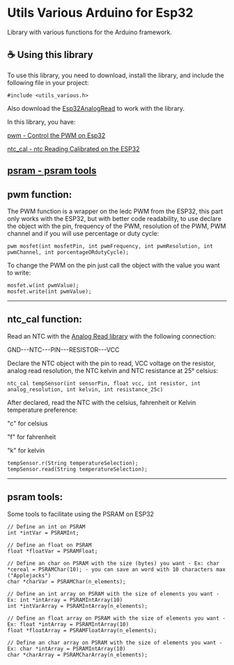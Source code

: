 # Utils Various Arduino for Esp32

Library with various functions for the Arduino framework.

## ☕ Using this library

To use this library, you need to download, install the library, and include the following file in your project:

```
#include <utils_various.h>
```

Also download the [Esp32AnalogRead](https://github.com/madhephaestus/ESP32AnalogRead) to work with the library.

In this library, you have:

[pwm - Control the PWM on Esp32](https://github.com/shiroichiheisen/Utils-Various-Arduino-ESP32#pwm-function)

[ntc_cal - ntc Reading Calibrated on the ESP32](https://github.com/shiroichiheisen/Utils-Various-Arduino-ESP32#ntc_cal-function) 

[psram - psram tools](https://github.com/shiroichiheisen/Utils-Various-Arduino-ESP32#psram-tools)
---

## pwm function:

The PWM function is a wrapper on the ledc PWM from the ESP32, this part only works with the ESP32, but with better code readability, to use declare the object with the pin, frequency of the PWM, resolution of the PWM, PWM channel and if you will use percentage or duty cycle:

```
pwm mosfet(int mosfetPin, int pwmFrequency, int pwmResolution, int pwmChannel, int porcentageORdutyCycle);
```

To change the PWM on the pin just call the object with the value you want to write:

```
mosfet.w(int pwmValue);
mosfet.write(int pwmValue);
```

---

## ntc_cal function:

Read an NTC with the [Analog Read library](https://github.com/madhephaestus/ESP32AnalogRead) with the following connection:

GND---NTC---PIN---RESISTOR---VCC

Declare the NTC object with the pin to read, VCC voltage on the resistor, analog read resolution, the NTC kelvin and NTC resistance at 25° celsius:

```
ntc_cal tempSensor(int sensorPin, float vcc, int resistor, int analog_resolution, int kelvin, int resistance_25c)
```

After declared, read the NTC with the celsius, fahrenheit or Kelvin temperature preference:

"c" for celsius

"f" for fahrenheit

"k" for kelvin

```
tempSensor.r(String temperatureSelection);
tempSensor.read(String temperatureSelection);
```

---

## psram tools:

Some tools to facilitate using the PSRAM on ESP32

```
// Define an int on PSRAM
int *intVar = PSRAMInt;

// Define an float on PSRAM
float *floatVar = PSRAMFloat;

// Define an char on PSRAM with the size (bytes) you want - Ex: char *cereal = PSRAMChar(10); - you can save an word with 10 characters max ("Applejacks")
char *charVar = PSRAMChar(n_elements);

// Define an int array on PSRAM with the size of elements you want - Ex: int *intArray = PSRAMIntArray(10)
int *intVarArray = PSRAMIntArray(n_elements);

// Define an float array on PSRAM with the size of elements you want - Ex: float *intArray = PSRAMIntArray(10)
float *floatArray = PSRAMFloatArray(n_elements);

// Define an char array on PSRAM with the size of elements you want - Ex: char *intArray = PSRAMIntArray(10)
char *charArray = PSRAMCharArray(n_elements);
```
